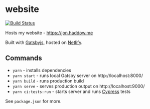 # website

[![Build Status](https://travis-ci.org/jonhaddow/website.svg?branch=master)](https://travis-ci.org/jonhaddow/website)

Hosts my website - https://jon.haddow.me

Built with [Gatsbyjs](https://www.gatsbyjs.org/), hosted on [Netlify](https://www.netlify.com/).

## Commands

-   `yarn` - installs dependencies
-   `yarn start` - runs local Gatsby server on http://localhost:8000/
-   `yarn build` - runs production build
-   `yarn serve` - serves production output on http://localhost:9000/
-   `yarn ci:tests:run` - starts server and runs [Cypress](https://www.cypress.io/) tests

See `package.json` for more.
